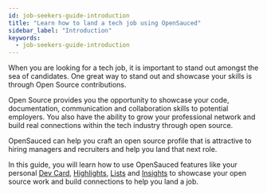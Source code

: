 ```yaml
---
id: job-seekers-guide-introduction
title: "Learn how to land a tech job using OpenSauced"
sidebar_label: "Introduction"
keywords:
  - job-seekers-guide-introduction
---
```


When you are looking for a tech job, it is important to stand out amongst the sea of candidates. One great way to stand out and showcase your skills is through Open Source contributions.

Open Source provides you the opportunity to showcase your code, documentation, communication and collaboration skills to potential employers. You also have the ability to grow your professional network and build real connections within the tech industry through open source.

OpenSauced can help you craft an open source profile that is attractive to hiring managers and recruiters and help you land that next role.

In this guide, you will learn how to use OpenSauced features like your personal [Dev Card](../features/dev-card.md), [Highlights](../features/highlights.md), [Lists](../features/lists.md) and [Insights](../features/insights.md) to showcase your open source work and build connections to help you land a job.
